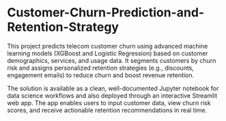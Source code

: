 # Customer-Churn-Prediction-and-Retention-Strategy
This project predicts telecom customer churn using advanced machine learning models (XGBoost and Logistic Regression) based on customer demographics, services, and usage data. It segments customers by churn risk and assigns personalized retention strategies (e.g., discounts, engagement emails) to reduce churn and boost revenue retention.

The solution is available as a clean, well-documented Jupyter notebook for data science workflows and also deployed through an interactive Streamlit web app. The app enables users to input customer data, view churn risk scores, and receive actionable retention recommendations in real time.
